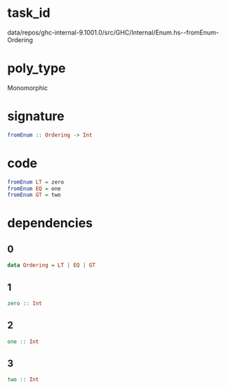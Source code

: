 
# task_id
data/repos/ghc-internal-9.1001.0/src/GHC/Internal/Enum.hs--fromEnum-Ordering

# poly_type
Monomorphic

# signature
```haskell
fromEnum :: Ordering -> Int
```   

# code
```haskell
fromEnum LT = zero
fromEnum EQ = one
fromEnum GT = two
```

# dependencies
## 0
```haskell
data Ordering = LT | EQ | GT
```
## 1
```haskell
zero :: Int
```
## 2
```haskell
one :: Int
```
## 3
```haskell
two :: Int
```
